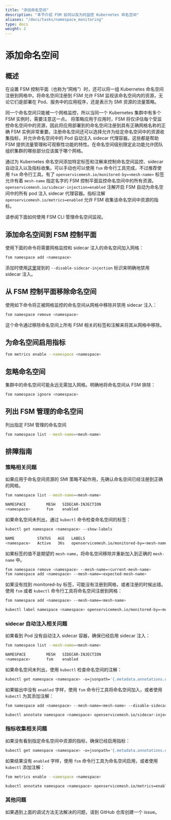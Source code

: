 ```yaml
---
title: "添加命名空间"
description: "本节介绍 FSM 如何以及为何监控 Kubernetes 命名空间"
aliases: "/docs/tasks/namespace_monitoring"
type: docs
weight: 2
---
```


# 添加命名空间

## 概述

在设置 FSM 控制平面（也称为“网格”）时，还可以将一组 Kubernetes 命名空间注册到网格中。将命名空间注册到 FSM 允许 FSM 监视该命名空间内的资源，无论它们是部署在 Pod、服务中的应用程序，还是表示为 SMI 资源的流量策略。

同一个命名空间只能被一个网格监控，所以当同一个 Kubernetes 集群中有多个 FSM 实例时，需要注意这一点。 将策略应用于应用时，FSM 将仅评估每个受监控命名空间中的资源，因此将应用部署到的命名空间注册到具有正确网格名称的正确 FSM 实例非常重要。注册命名空间还可以选择允许为给定命名空间中的资源收集指标，并允许命名空间中的 Pod 自动注入 sidecar 代理容器。这些都是帮助 FSM 提供流量管理和可观察性功能的特性。在命名空间级别限定此功能允许团队组织集群的哪些部分应该属于哪个网格。

通过为 Kubernetes 命名空间添加特定标签和注解来控制命名空间监控、sidecar 自动注入以及指标收集。可以手动也可以使用 `fsm` 命令行工具完成，不过推荐使用 `fsm` 命令行工具。有了 `openservicemesh.io/monitored-by=<mesh-name>` 标签允许有着 `mesh-name` 指定名字的 FSM 控制平面监控命名空间中的所有资源。`openservicemesh.io/sidecar-injection=enabled` 注解开启 FSM 自动为命名空间中的所有 pod 注入 sidecar 代理容器。指标注解 `openservicemesh.io/metrics=enabled` 允许 FSM 收集该命名空间中资源的指标。

请参阅下面如何使用 FSM CLI 管理命名空间监视。

## 添加命名空间到 FSM 控制平面

使用下面的命令将需要网格监控和 sidecar 注入的命名空间加入网格：

```bash
fsm namespace add <namespace>
```

添加时使用[这里](/docs/guides/app_onboarding/sidecar_injection/#explicitly-disabling-automatic-sidecar-injection-on-namespaces)提到的 `--disable-sidecar-injection` 标识来明确地禁用 sidecar 注入。

## 从 FSM 控制平面移除命名空间

使用如下命令将正被网格监控的命名空间从网格中移除并禁用 sidecar 注入：

```bash
fsm namespace remove <namespace>
```

这个命令通过移除命名空间上所有 FSM 相关的标签和注解来将其从网格中移除。

## 为命名空间启用指标

```bash
fsm metrics enable --namespace <namespace>
```

## 忽略命名空间

集群中的命名空间可能永远无需加入网格。明确地将命名空间从 FSM 排除：

```bash
fsm namespace ignore <namespace>
```

## 列出 FSM 管理的命名空间

列出指定 FSM 管理的命名空间

```bash
fsm namespace list --mesh-name=<mesh-name>
```

## 排障指南

### 策略相关问题

如果应用于命名空间资源的 SMI 策略不起作用，先确认命名空间已经注册到正确的网格。

```bash
fsm namespace list --mesh-name=<mesh-name>

NAMESPACE         MESH   SIDECAR-INJECTION
<namespace>       fsm    enabled
```

如果命名空间未列出，通过 `kubectl` 命令检查命名空间的标签：

```bash
kubectl get namespace <namespace> --show-labels

NAME          STATUS   AGE   LABELS
<namespace>   Active   36s   openservicemesh.io/monitored-by=<mesh-name>
```

如果标签的值不是期望的 `mesh-name`，将命名空间移除并重新加入到正确的 `mesh-name` 中。

```bash
fsm namespace remove <namespace> --mesh-name=<current-mesh-name>
fsm namespace add <namespace> --mesh-name=<expected-mesh-name>
```

如果没有找到 monitored-by 标签，可能没有注册到网格，或者注册的时候出错。
使用 `fsm` 或者 `kubectl` 命令行工具将命名空间注册到网格：

```bash
fsm namespace add <namespace> --mesh-name=<mesh-name>
```

```bash
kubectl label namespace <namespace> openservicemesh.io/monitored-by=<mesh-name>
```

### sidecar 自动注入相关问题

如果看到 Pod 没有自动注入 sidecar 容器，确保已经启用 sidecar 注入：

```bash
fsm namespace list --mesh-name=<mesh-name>

NAMESPACE         MESH   SIDECAR-INJECTION
<namespace>       fsm    enabled
```

如果命名空间未列出，使用 `kubectl` 检查命名空间的注解：

```bash
kubectl get namespace <namespace> -o=jsonpath='{.metadata.annotations.openservicemesh\.io\/sidecar-injection}'
```

如果输出中没有 `enabled` 字样，使用 `fsm` 命令行工具将命名空间加入，或者使用 `kubectl` 为其添加注解：

```bash
fsm namespace add <namespace> --mesh-name=<mesh-name> --disable-sidecar-injection=false
```

```bash
kubectl annotate namespace <namespace> openservicemesh.io/sidecar-injection=enabled --overwrite
```

### 指标收集相关问题

如果没有看到指定命名空间中资源的指标，确保已经启用指标：

```bash
kubectl get namespace <namespace> -o=jsonpath='{.metadata.annotations.openservicemesh\.io\/metrics}'
```

如果结果没有 `enabled` 字样，使用 `fsm` 命令行工具为命名空间启用，或者使用 `kubectl` 添加注解：

```bash
fsm metrics enable --namespace <namespace>
```

```bash
kubectl annotate namespace <namespace> openservicemesh.io/metrics=enabled --overwrite
```

### 其他问题

如果遇到上面的调试方法无法解决的问题，请到 GitHub 仓库创建一个 issue。
